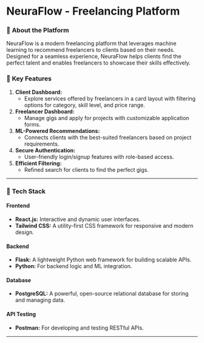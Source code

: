# NeuraFlow - Freelancing Platform  

### 🌟 **About the Platform**  
NeuraFlow is a modern freelancing platform that leverages machine learning to recommend freelancers to clients based on their needs. Designed for a seamless experience, NeuraFlow helps clients find the perfect talent and enables freelancers to showcase their skills effectively.  

### 🚀 **Key Features**  

1. **Client Dashboard:**  
   - Explore services offered by freelancers in a card layout with filtering options for category, skill level, and price range.  
2. **Freelancer Dashboard:**  
   - Manage gigs and apply for projects with customizable application forms.  
3. **ML-Powered Recommendations:**  
   - Connects clients with the best-suited freelancers based on project requirements.  
4. **Secure Authentication:**  
   - User-friendly login/signup features with role-based access.  
5. **Efficient Filtering:**  
   - Refined search for clients to find the perfect gigs.  
---

### 🔧 **Tech Stack**  

#### Frontend  
- **React.js:** Interactive and dynamic user interfaces.  
- **Tailwind CSS:** A utility-first CSS framework for responsive and modern design.  

#### Backend  
- **Flask:** A lightweight Python web framework for building scalable APIs.  
- **Python:** For backend logic and ML integration.  

#### Database  
- **PostgreSQL:** A powerful, open-source relational database for storing and managing data.  

#### API Testing  
- **Postman:** For developing and testing RESTful APIs.  

---




